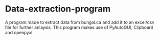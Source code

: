 # Data-extraction-program
A program made to extract data from bungol.ca and add it to an excel/csv file for further anlaysis. This program makes use of PyAutoGUI, Clipboard and openpyxl
